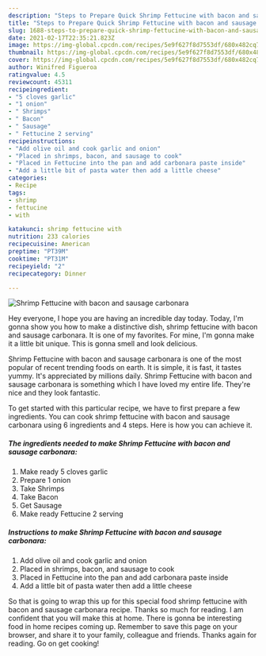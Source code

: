 ```yaml
---
description: "Steps to Prepare Quick Shrimp Fettucine with bacon and sausage carbonara"
title: "Steps to Prepare Quick Shrimp Fettucine with bacon and sausage carbonara"
slug: 1688-steps-to-prepare-quick-shrimp-fettucine-with-bacon-and-sausage-carbonara
date: 2021-02-17T22:35:21.823Z
image: https://img-global.cpcdn.com/recipes/5e9f627f8d7553df/680x482cq70/shrimp-fettucine-with-bacon-and-sausage-carbonara-recipe-main-photo.jpg
thumbnail: https://img-global.cpcdn.com/recipes/5e9f627f8d7553df/680x482cq70/shrimp-fettucine-with-bacon-and-sausage-carbonara-recipe-main-photo.jpg
cover: https://img-global.cpcdn.com/recipes/5e9f627f8d7553df/680x482cq70/shrimp-fettucine-with-bacon-and-sausage-carbonara-recipe-main-photo.jpg
author: Winifred Figueroa
ratingvalue: 4.5
reviewcount: 45311
recipeingredient:
- "5 cloves garlic"
- "1 onion"
- " Shrimps"
- " Bacon"
- " Sausage"
- " Fettucine 2 serving"
recipeinstructions:
- "Add olive oil and cook garlic and onion"
- "Placed in shrimps, bacon, and sausage to cook"
- "Placed in Fettucine into the pan and add carbonara paste inside"
- "Add a little bit of pasta water then add a little cheese"
categories:
- Recipe
tags:
- shrimp
- fettucine
- with

katakunci: shrimp fettucine with 
nutrition: 233 calories
recipecuisine: American
preptime: "PT39M"
cooktime: "PT31M"
recipeyield: "2"
recipecategory: Dinner

---
```



![Shrimp Fettucine with bacon and sausage carbonara](https://img-global.cpcdn.com/recipes/5e9f627f8d7553df/680x482cq70/shrimp-fettucine-with-bacon-and-sausage-carbonara-recipe-main-photo.jpg)

Hey everyone, I hope you are having an incredible day today. Today, I'm gonna show you how to make a distinctive dish, shrimp fettucine with bacon and sausage carbonara. It is one of my favorites. For mine, I'm gonna make it a little bit unique. This is gonna smell and look delicious.

Shrimp Fettucine with bacon and sausage carbonara is one of the most popular of recent trending foods on earth. It is simple, it is fast, it tastes yummy. It's appreciated by millions daily. Shrimp Fettucine with bacon and sausage carbonara is something which I have loved my entire life. They're nice and they look fantastic.




To get started with this particular recipe, we have to first prepare a few ingredients. You can cook shrimp fettucine with bacon and sausage carbonara using 6 ingredients and 4 steps. Here is how you can achieve it.

<!--inarticleads1-->

##### The ingredients needed to make Shrimp Fettucine with bacon and sausage carbonara:

1. Make ready 5 cloves garlic
1. Prepare 1 onion
1. Take  Shrimps
1. Take  Bacon
1. Get  Sausage
1. Make ready  Fettucine 2 serving




<!--inarticleads2-->

##### Instructions to make Shrimp Fettucine with bacon and sausage carbonara:

1. Add olive oil and cook garlic and onion
1. Placed in shrimps, bacon, and sausage to cook
1. Placed in Fettucine into the pan and add carbonara paste inside
1. Add a little bit of pasta water then add a little cheese




So that is going to wrap this up for this special food shrimp fettucine with bacon and sausage carbonara recipe. Thanks so much for reading. I am confident that you will make this at home. There is gonna be interesting food in home recipes coming up. Remember to save this page on your browser, and share it to your family, colleague and friends. Thanks again for reading. Go on get cooking!
